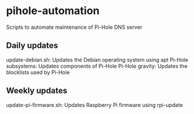 # pihole-automation
Scripts to automate maintenance of Pi-Hole DNS server

## Daily updates
update-debian.sh: Updates the Debian operating system using apt
Pi-Hole subsystems: Updates components of Pi-Hole
Pi-Hole gravity: Updates the blocklists used by Pi-Hole

## Weekly updates
update-pi-firmware.sh: Updates Raspberry Pi firmware using rpi-update
